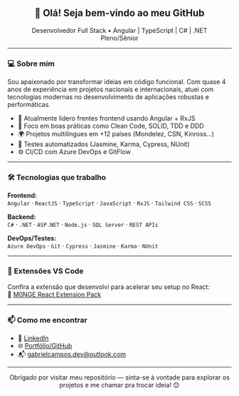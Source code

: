 <h2 align="center">👋 Olá! Seja bem-vindo ao meu GitHub</h2>

<p align="center">
Desenvolvedor Full Stack • Angular | TypeScript | C# | .NET <br />
Pleno/Sênior
</p>

---

### 💻 Sobre mim

Sou apaixonado por transformar ideias em código funcional. Com quase 4 anos de experiência em projetos nacionais e internacionais, atuei com tecnologias modernas no desenvolvimento de aplicações robustas e performáticas.

- 🔭 Atualmente lidero frentes frontend usando Angular + RxJS
- 🧠 Foco em boas práticas como Clean Code, SOLID, TDD e DDD
- 🌍 Projetos multilíngues em +12 países (Mondelez, CSN, Kinross...)
- 🧪 Testes automatizados (Jasmine, Karma, Cypress, NUnit)
- ⚙️ CI/CD com Azure DevOps e GitFlow

---

### 🛠️ Tecnologias que trabalho

**Frontend:**  
`Angular` · `ReactJS` · `TypeScript` · `JavaScript` · `RxJS` · `Tailwind CSS` · `SCSS`

**Backend:**  
`C#` · `.NET` · `ASP.NET` · `Node.js` · `SQL Server` · `REST APIs`

**DevOps/Testes:**  
`Azure DevOps` · `Git` · `Cypress` · `Jasmine` · `Karma` · `NUnit`

---

### 🧩 Extensões VS Code

Confira a extensão que desenvolvi para acelerar seu setup no React:  
🔗 [M0NGE React Extension Pack](https://marketplace.visualstudio.com/items?itemName=M0NGE.m0nge-react-extension-pack&ssr=false#review-details)

---

### 📫 Como me encontrar

- 💼 [LinkedIn](https://linkedin.com/in/gabrielcamposdeveloper)
- 🌐 [Portfólio/GitHub](https://github.com/gabrielcamposdeveloper)
- 📬 gabrielcampos.dev@outlook.com

---

<p align="center">Obrigado por visitar meu repositório — sinta-se à vontade para explorar os projetos e me chamar pra trocar ideia! 😊</p>
